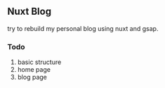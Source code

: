## Nuxt Blog
try to rebuild my personal blog using nuxt and gsap.

### Todo
1. basic structure
2. home page
3. blog page
